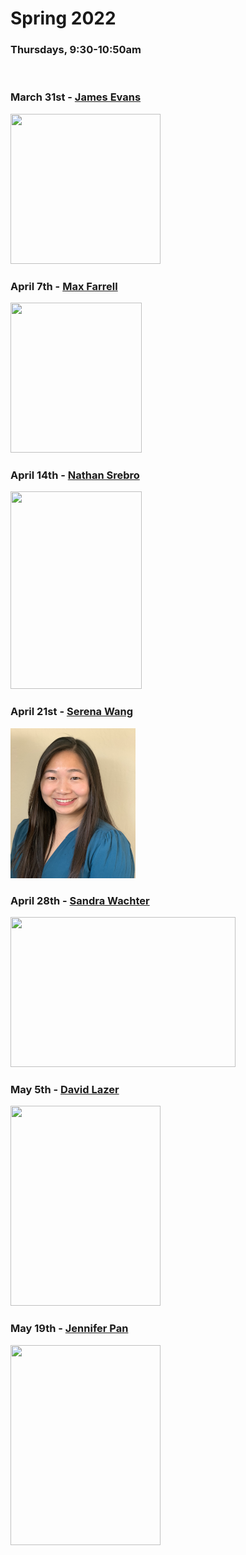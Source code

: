 # Spring 2022
### Thursdays, 9:30-10:50am

<br>

### March 31st - [James Evans](https://github.com/uchicago-computation-workshop/Spring2022/tree/master/03-31_Evans)

<div><img src="https://sociology.uchicago.edu/sites/sociology.uchicago.edu/files/styles/columnwidth-wider/public/uploads/images/1%20%284%29.jpg?itok=b1wuZWzi" width="240" height="240"></div>

### April 7th - [Max Farrell](https://github.com/uchicago-computation-workshop/Spring2022/tree/master/04-07_Farrell)

<div><img src="https://www.chicagobooth.edu/-/media/project/chicago-booth/faculty-and-insights/faculty/max-farrell/chicago-booth-max-farrell.jpg?cx=0.65&cy=0.35&cw=749&ch=940&hash=56A4586A1057CB04E459DA59E9104FFD" width="210" height="240"></div>

### April 14th - [Nathan Srebro](https://github.com/uchicago-computation-workshop/Spring2022/tree/master/04-14_Srebro)

<div><img src="https://nati.ttic.edu/nati.jpg" width="210" height="316"></div>

### April 21st - [Serena Wang](https://github.com/uchicago-computation-workshop/Spring2022/tree/master/04-21_Wang)

<div><img src="serena.jpeg" width="200" height="240"></div>

### April 28th - [Sandra Wachter](https://github.com/uchicago-computation-workshop/Spring2022/tree/master/04-28_Wachter)

<div><img src="Wachter_Sandra.JPG" width="360" height="240"></div>

### May 5th - [David Lazer](https://github.com/uchicago-computation-workshop/Spring2022/tree/master/05-05_Lazer)

<div><img src="https://cssh.northeastern.edu/wp-content/uploads/2020/01/PoliSci-Lazer2-web-600x800-c-default.jpg" width="240" height="320"></div>

### May 19th - [Jennifer Pan](https://github.com/uchicago-computation-workshop/Spring2022/tree/master/05-19_Pan)

<div><img src="https://politicalscience.stanford.edu/sites/politicalscience/files/styles/custm_medium_portrait/public/media/capx/701841509509078694.jpg?h=1641edec&itok=B928tWKZ" width="240" height="320"></div>



